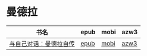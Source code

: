 # 曼德拉

| 书名 | epub | mobi | azw3 |
| --- | --- | --- | --- |
| [与自己对话：曼德拉自传](http://ct.dalanmei.com/f/31084289-571835957-4d7221) | [epub](http://ct.dalanmei.com/f/31084289-571835957-4d7221) | [mobi](http://ct.dalanmei.com/f/31084289-571549736-c51edf) | [azw3](http://ct.dalanmei.com/f/31084289-572065758-0d6572) |
